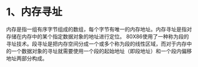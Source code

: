 # 1、内存寻址
内存是指一组有序字节组成的数组，每个字节有唯一的内存地址。内存寻址是指对存储在内存中的某个指定数据对象的地址进行定位。
80X86使用了一种称为段的寻址技术。段寻址是把内存空间分成一个或多个称为段的线性区域，而对于内存中的一个数据对象的寻址就需要使用一个段的起始地址（即段地址）和一个段内偏移地址两部分构成。
